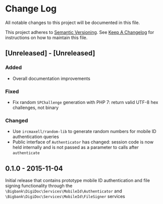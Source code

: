 # Change Log

All notable changes to this project will be documented in this file.

This project adheres to [Semantic Versioning](http://semver.org). See [Keep A Changelog](http://keepachangelog.com) for instructions on how to maintain this file.

## [Unreleased] - [Unreleased]

### Added
- Overall documentation improvements

### Fixed
- Fix random `SPChallenge` generation with PHP 7: return valid UTF-8 hex challenges, not binary

### Changed
- Use `ircmaxell/random-lib` to generate random numbers for mobile ID authentication queries
- Public interface of `Authenticator` has changed: session code is now held internally and is not passed as a parameter to calls after `authenticate`

## 0.1.0 - 2015-11-04

Initial release that contains prototype mobile ID authentication and file signing functionality through the
`\Bigbank\DigiDoc\Services\MobileId\Authenticator` and `\Bigbank\DigiDoc\Services\MobileId\FileSigner` services
